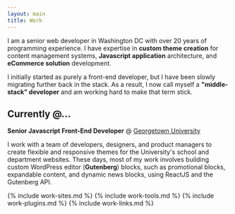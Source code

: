 ```yaml
---
layout: main
title: Work
---
```


I am a senior web developer in Washington DC with over 20 years of programming experience. I have expertise in **custom theme creation** for content management systems, **Javascript application** architecture, and **eCommerce solution** development.

I initially started as purely a front-end developer, but I have been slowly migrating further back in the stack. As a result, I now call myself a **"middle-stack" developer** and am working hard to make that term stick.

## Currently @...

**Senior Javascript Front-End Developer** @ [Georgetown University](https://georgetown.edu)

I work with a team of developers, designers, and product managers to create flexible and responsive themes for the University's school and department websites. These days, most of my work involves building custom WordPress editor (**Gutenberg**) blocks, such as promotional blocks, expandable content, and dynamic news blocks, using ReactJS and the Gutenberg API.

{% include work-sites.md %}
{% include work-tools.md %}
{% include work-plugins.md %}
{% include work-links.md %}
